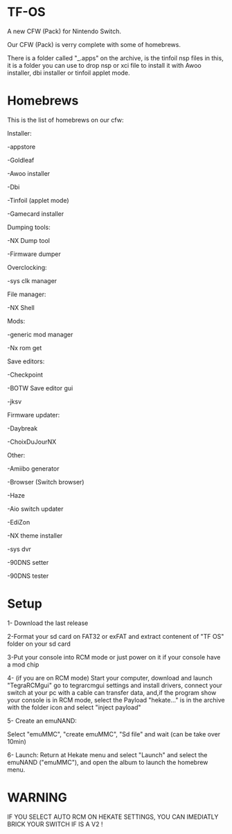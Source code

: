 # TF-OS
A new CFW (Pack) for Nintendo Switch. 

Our CFW (Pack) is verry complete with some of homebrews. 

There is a folder called "_.apps" on the archive, is the tinfoil nsp files in this, it is a folder you can use to drop nsp or xci file to install it with Awoo installer, dbi installer or tinfoil applet mode. 

# Homebrews
This is the list of homebrews on our cfw:

Installer:

-appstore

-Goldleaf 

-Awoo installer

-Dbi

-Tinfoil (applet mode) 

-Gamecard installer 

Dumping tools:

-NX Dump tool 

-Firmware dumper

Overclocking:

-sys clk manager 

File manager:

-NX Shell 

Mods:

-generic mod manager 

-Nx rom get 

Save editors:

-Checkpoint 

-BOTW Save editor gui

-jksv

Firmware updater:

-Daybreak 

-ChoixDuJourNX 

Other:

-Amiibo generator 

-Browser (Switch browser) 

-Haze

-Aio switch updater 

-EdiZon

-NX theme installer

-sys dvr

-90DNS setter

-90DNS tester

# Setup
1- Download the last release

2-Format your sd card on FAT32 or exFAT and extract contenent of "TF OS" folder on your sd card

3-Put your console into RCM mode or just power on it if your console have a mod chip

4- (if you are on RCM mode) Start your computer, download and launch "TegraRCMgui" go to tegrarcmgui settings and install drivers, connect your switch at your pc with a cable can transfer data, and,if the program show your console is in RCM mode, select the Payload "hekate..." is in the archive with the folder icon and select "inject payload" 

5- Create an emuNAND:

Select "emuMMC", "create emuMMC", "Sd file" and wait (can be take over 10min)

6- Launch: Return at Hekate menu and select "Launch" and select the emuNAND ("emuMMC"), and open the album to launch the homebrew menu. 


# WARNING 
IF YOU SELECT AUTO RCM ON HEKATE SETTINGS, YOU CAN IMEDIATLY BRICK YOUR SWITCH IF IS A V2 ! 
